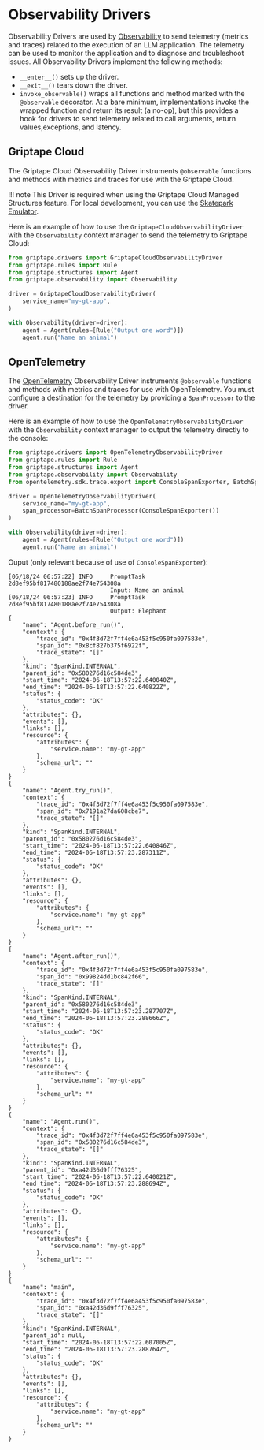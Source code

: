 # Observability Drivers

Observability Drivers are used by [Observability](../structures/observability.md) to send telemetry (metrics and traces) related to the execution of an LLM application. The telemetry can be used to monitor the application and to diagnose and troubleshoot issues. All Observability Drivers implement the following methods:

* `__enter__()` sets up the driver.
* `__exit__()` tears down the driver.
* `invoke_observable()` wraps all functions and method marked with the `@observable` decorator. At a bare minimum, implementations invoke the wrapped function and return its result (a no-op), but this provides a hook for drivers to send telemetry related to call arguments, return values,exceptions, and latency.

## Griptape Cloud

The Griptape Cloud Observability Driver instruments `@observable` functions and methods with metrics and traces for use with the Griptape Cloud.

!!! note
    This Driver is required when using the Griptape Cloud Managed Structures feature. For local development, you can use the [Skatepark Emulator](https://github.com/griptape-ai/griptape-cli?tab=readme-ov-file#skatepark-emulator).

Here is an example of how to use the `GriptapeCloudObservabilityDriver` with the `Observability` context manager to send the telemetry to Griptape Cloud:


```python title="PYTEST_IGNORE"
from griptape.drivers import GriptapeCloudObservabilityDriver
from griptape.rules import Rule
from griptape.structures import Agent
from griptape.observability import Observability

driver = GriptapeCloudObservabilityDriver(
    service_name="my-gt-app",
)

with Observability(driver=driver):
    agent = Agent(rules=[Rule("Output one word")])
    agent.run("Name an animal")
```


## OpenTelemetry

The [OpenTelemetry](https://opentelemetry.io/) Observability Driver instruments `@observable` functions and methods with metrics and traces for use with OpenTelemetry. You must configure a destination for the telemetry by providing a `SpanProcessor` to the driver.

Here is an example of how to use the `OpenTelemetryObservabilityDriver` with the `Observability` context manager to output the telemetry directly to the console:

```python title="PYTEST_IGNORE"
from griptape.drivers import OpenTelemetryObservabilityDriver
from griptape.rules import Rule
from griptape.structures import Agent
from griptape.observability import Observability
from opentelemetry.sdk.trace.export import ConsoleSpanExporter, BatchSpanProcessor

driver = OpenTelemetryObservabilityDriver(
    service_name="my-gt-app",
    span_processor=BatchSpanProcessor(ConsoleSpanExporter())
)

with Observability(driver=driver):
    agent = Agent(rules=[Rule("Output one word")])
    agent.run("Name an animal")
```

Ouput (only relevant because of use of `ConsoleSpanExporter`):
```
[06/18/24 06:57:22] INFO     PromptTask 2d8ef95bf817480188ae2f74e754308a
                             Input: Name an animal
[06/18/24 06:57:23] INFO     PromptTask 2d8ef95bf817480188ae2f74e754308a
                             Output: Elephant
{
    "name": "Agent.before_run()",
    "context": {
        "trace_id": "0x4f3d72f7ff4e6a453f5c950fa097583e",
        "span_id": "0x8cf827b375f6922f",
        "trace_state": "[]"
    },
    "kind": "SpanKind.INTERNAL",
    "parent_id": "0x580276d16c584de3",
    "start_time": "2024-06-18T13:57:22.640040Z",
    "end_time": "2024-06-18T13:57:22.640822Z",
    "status": {
        "status_code": "OK"
    },
    "attributes": {},
    "events": [],
    "links": [],
    "resource": {
        "attributes": {
            "service.name": "my-gt-app"
        },
        "schema_url": ""
    }
}
{
    "name": "Agent.try_run()",
    "context": {
        "trace_id": "0x4f3d72f7ff4e6a453f5c950fa097583e",
        "span_id": "0x7191a27da608cbe7",
        "trace_state": "[]"
    },
    "kind": "SpanKind.INTERNAL",
    "parent_id": "0x580276d16c584de3",
    "start_time": "2024-06-18T13:57:22.640846Z",
    "end_time": "2024-06-18T13:57:23.287311Z",
    "status": {
        "status_code": "OK"
    },
    "attributes": {},
    "events": [],
    "links": [],
    "resource": {
        "attributes": {
            "service.name": "my-gt-app"
        },
        "schema_url": ""
    }
}
{
    "name": "Agent.after_run()",
    "context": {
        "trace_id": "0x4f3d72f7ff4e6a453f5c950fa097583e",
        "span_id": "0x99824dd1bc842f66",
        "trace_state": "[]"
    },
    "kind": "SpanKind.INTERNAL",
    "parent_id": "0x580276d16c584de3",
    "start_time": "2024-06-18T13:57:23.287707Z",
    "end_time": "2024-06-18T13:57:23.288666Z",
    "status": {
        "status_code": "OK"
    },
    "attributes": {},
    "events": [],
    "links": [],
    "resource": {
        "attributes": {
            "service.name": "my-gt-app"
        },
        "schema_url": ""
    }
}
{
    "name": "Agent.run()",
    "context": {
        "trace_id": "0x4f3d72f7ff4e6a453f5c950fa097583e",
        "span_id": "0x580276d16c584de3",
        "trace_state": "[]"
    },
    "kind": "SpanKind.INTERNAL",
    "parent_id": "0xa42d36d9fff76325",
    "start_time": "2024-06-18T13:57:22.640021Z",
    "end_time": "2024-06-18T13:57:23.288694Z",
    "status": {
        "status_code": "OK"
    },
    "attributes": {},
    "events": [],
    "links": [],
    "resource": {
        "attributes": {
            "service.name": "my-gt-app"
        },
        "schema_url": ""
    }
}
{
    "name": "main",
    "context": {
        "trace_id": "0x4f3d72f7ff4e6a453f5c950fa097583e",
        "span_id": "0xa42d36d9fff76325",
        "trace_state": "[]"
    },
    "kind": "SpanKind.INTERNAL",
    "parent_id": null,
    "start_time": "2024-06-18T13:57:22.607005Z",
    "end_time": "2024-06-18T13:57:23.288764Z",
    "status": {
        "status_code": "OK"
    },
    "attributes": {},
    "events": [],
    "links": [],
    "resource": {
        "attributes": {
            "service.name": "my-gt-app"
        },
        "schema_url": ""
    }
}
```



